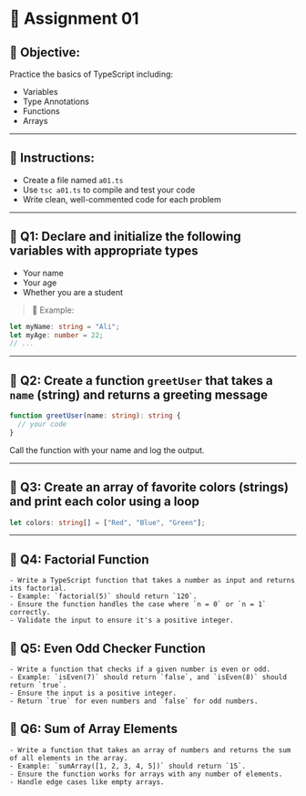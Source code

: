 # 📘 **Assignment 01**

## 🎯 **Objective:**

Practice the basics of TypeScript including:

- Variables
- Type Annotations
- Functions
- Arrays

---

## 📝 **Instructions:**

- Create a file named `a01.ts`
- Use `tsc a01.ts` to compile and test your code
- Write clean, well-commented code for each problem

---

## 🔹 **Q1: Declare and initialize the following variables with appropriate types**

- Your name
- Your age
- Whether you are a student

> 📌 Example:

```ts
let myName: string = "Ali";
let myAge: number = 22;
// ...
```

---

## 🔹 **Q2: Create a function `greetUser` that takes a `name` (string) and returns a greeting message**

```ts
function greetUser(name: string): string {
  // your code
}
```

Call the function with your name and log the output.

---

## 🔹 **Q3: Create an array of favorite colors (strings) and print each color using a loop**

```ts
let colors: string[] = ["Red", "Blue", "Green"];
```

---

## 🔹 **Q4: Factorial Function**

    - Write a TypeScript function that takes a number as input and returns its factorial.
    - Example: `factorial(5)` should return `120`.
    - Ensure the function handles the case where `n = 0` or `n = 1` correctly.
    - Validate the input to ensure it's a positive integer.

## 🔹 **Q5: Even Odd Checker Function**

    - Write a function that checks if a given number is even or odd.
    - Example: `isEven(7)` should return `false`, and `isEven(8)` should return `true`.
    - Ensure the input is a positive integer.
    - Return `true` for even numbers and `false` for odd numbers.

## 🔹 **Q6: Sum of Array Elements**

    - Write a function that takes an array of numbers and returns the sum of all elements in the array.
    - Example: `sumArray([1, 2, 3, 4, 5])` should return `15`.
    - Ensure the function works for arrays with any number of elements.
    - Handle edge cases like empty arrays.

